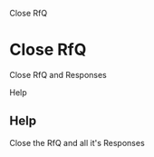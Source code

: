 
Close RfQ
# Close RfQ


Close RfQ and Responses

Help
## Help

Close the RfQ and all it's Responses
